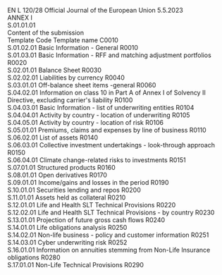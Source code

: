 EN  L 120/28 Official Journal of the European Union 5.5.2023  
ANNEX I  
S.01.01.01  
Content of the submission  
Template Code  Template name  C0010  
S.01.02.01  Basic Information - General  R0010  
S.01.03.01  Basic Information - RFF and matching adjustment portfolios  R0020  
S.02.01.01  Balance Sheet  R0030  
S.02.02.01  Liabilities by currency  R0040  
S.03.01.01  Off-balance sheet items -general  R0060  
S.04.02.01  Information on class 10 in Part A of Annex I of Solvency II Directive, 
excluding carrier's liability  R0100  
S.04.03.01  Basic Information - list of underwriting entities  R0104  
S.04.04.01  Activity by country - location of underwriting  R0105  
S.04.05.01  Activity by country - location of risk  R0106  
S.05.01.01  Premiums, claims and expenses by line of business  R0110  
S.06.02.01  List of assets  R0140  
S.06.03.01  Collective investment undertakings - look-through approach  R0150  
S.06.04.01  Climate change-related risks to investments  R0151  
S.07.01.01  Structured products  R0160  
S.08.01.01  Open derivatives  R0170  
S.09.01.01  Income/gains and losses in the period  R0190  
S.10.01.01  Securities lending and repos  R0200  
S.11.01.01  Assets held as collateral  R0210  
S.12.01.01  Life and Health SLT Technical Provisions  R0220  
S.12.02.01  Life and Health SLT Technical Provisions - by country  R0230  
S.13.01.01  Projection of future gross cash flows  R0240  
S.14.01.01  Life obligations analysis  R0250  
S.14.02.01  Non-life business - policy and customer information  R0251  
S.14.03.01  Cyber underwriting risk  R0252  
S.16.01.01  Information on annuities stemming from Non-Life Insurance obligations  R0280  
S.17.01.01  Non-Life Technical Provisions  R0290